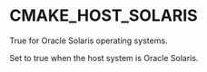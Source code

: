   

# CMAKE_HOST_SOLARIS  
True for Oracle Solaris operating systems.  

Set to true when the host system is Oracle Solaris.  

